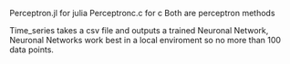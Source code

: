 Perceptron.jl for julia
Perceptronc.c for c
Both are perceptron methods

Time_series takes a csv file and outputs a trained Neuronal Network, Neuronal Networks work best in a local enviroment so no more than 100 data points.
